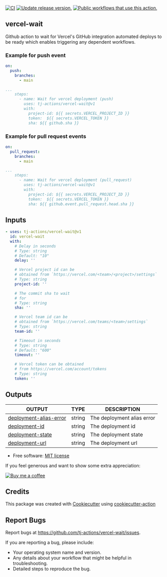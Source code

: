 [![CI](https://github.com/tj-actions/vercel-wait/workflows/CI/badge.svg)](https://github.com/tj-actions/vercel-wait/actions?query=workflow%3ACI)
[![Update release version.](https://github.com/tj-actions/vercel-wait/workflows/Update%20release%20version./badge.svg)](https://github.com/tj-actions/vercel-wait/actions?query=workflow%3A%22Update+release+version.%22)
[![Public workflows that use this action.](https://img.shields.io/endpoint?url=https%3A%2F%2Fused-by.vercel.app%2Fapi%2Fgithub-actions%2Fused-by%3Faction%3Dtj-actions%2Fvercel-wait%26badge%3Dtrue)](https://github.com/search?o=desc\&q=tj-actions+vercel-wait+path%3A.github%2Fworkflows+language%3AYAML\&s=\&type=Code)

## vercel-wait

Github action to wait for Vercel's GitHub integration automated deploys to be ready which enables triggering any dependent workflows.

### Example for push event

```yaml
on:
  push:
    branches:
      - main

...
    steps:
      - name: Wait for vercel deployment (push)
        uses: tj-actions/vercel-wait@v1
        with:
          project-id: ${{ secrets.VERCEL_PROJECT_ID }}
          token:  ${{ secrets.VERCEL_TOKEN }}
          sha: ${{ github.sha }}
```

### Example for pull request events

```yaml
on:
  pull_request:
    branches:
      - main

...
    steps:
      - name: Wait for vercel deployment (pull_request)
        uses: tj-actions/vercel-wait@v1
        with:
          project-id: ${{ secrets.VERCEL_PROJECT_ID }}
          token:  ${{ secrets.VERCEL_TOKEN }}
          sha: ${{ github.event.pull_request.head.sha }}
```

## Inputs

<!-- AUTO-DOC-INPUT:START - Do not remove or modify this section -->

```yaml
- uses: tj-actions/vercel-wait@v1
  id: vercel-wait
  with:
    # Delay in seconds
    # Type: string
    # Default: "10"
    delay: ''

    # Vercel project id can be 
    # obtained from `https://vercel.com/<team>/<project>/settings` 
    # Type: string
    project-id: ''

    # The commit sha to wait 
    # for 
    # Type: string
    sha: ''

    # Vercel team id can be 
    # obtained from `https://vercel.com/teams/<team>/settings` 
    # Type: string
    team-id: ''

    # Timeout in seconds
    # Type: string
    # Default: "600"
    timeout: ''

    # Vercel token can be obtained 
    # from https://vercel.com/account/tokens 
    # Type: string
    token: ''

```

<!-- AUTO-DOC-INPUT:END -->

## Outputs

<!-- AUTO-DOC-OUTPUT:START - Do not remove or modify this section -->

|                                                OUTPUT                                                |  TYPE  |        DESCRIPTION         |
|------------------------------------------------------------------------------------------------------|--------|----------------------------|
| <a name="output_deployment-alias-error"></a>[deployment-alias-error](#output_deployment-alias-error) | string | The deployment alias error |
|              <a name="output_deployment-id"></a>[deployment-id](#output_deployment-id)               | string |     The deployment id      |
|          <a name="output_deployment-state"></a>[deployment-state](#output_deployment-state)          | string |    The deployment state    |
|             <a name="output_deployment-url"></a>[deployment-url](#output_deployment-url)             | string |     The deployment url     |

<!-- AUTO-DOC-OUTPUT:END -->

*   Free software: [MIT license](LICENSE)

If you feel generous and want to show some extra appreciation:

[![Buy me a coffee][buymeacoffee-shield]][buymeacoffee]

[buymeacoffee]: https://www.buymeacoffee.com/jackton1

[buymeacoffee-shield]: https://www.buymeacoffee.com/assets/img/custom_images/orange_img.png

## Credits

This package was created with [Cookiecutter](https://github.com/cookiecutter/cookiecutter) using [cookiecutter-action](https://github.com/tj-actions/cookiecutter-action)

## Report Bugs

Report bugs at https://github.com/tj-actions/vercel-wait/issues.

If you are reporting a bug, please include:

*   Your operating system name and version.
*   Any details about your workflow that might be helpful in troubleshooting.
*   Detailed steps to reproduce the bug.
